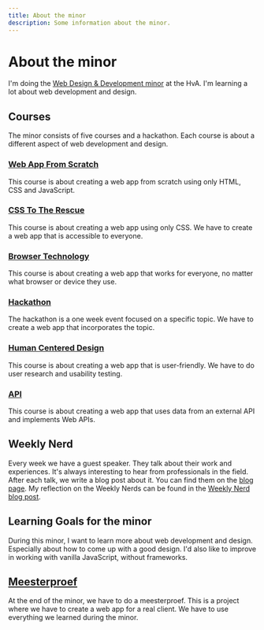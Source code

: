 ```yaml
---
title: About the minor
description: Some information about the minor.
---
```


# About the minor

I'm doing the [Web Design & Development minor](https://everythingweb.org/) at the HvA. I'm learning a lot about web development and design.

## Courses

The minor consists of five courses and a hackathon. Each course is about a different aspect of web development and design.

### [Web App From Scratch](/blog/web-app-from-scratch)

This course is about creating a web app from scratch using only HTML, CSS and JavaScript.

### [CSS To The Rescue](/blog/css-to-the-rescue)

This course is about creating a web app using only CSS. We have to create a web app that is accessible to everyone.

### [Browser Technology](/blog/browser-technology)

This course is about creating a web app that works for everyone, no matter what browser or device they use.

### [Hackathon](/blog/hackathon)

The hackathon is a one week event focused on a specific topic. We have to create a web app that incorporates the topic.

### [Human Centered Design](/blog/human-centered-design)

This course is about creating a web app that is user-friendly. We have to do user research and usability testing.

### [API](/blog/api)

This course is about creating a web app that uses data from an external API and implements Web APIs.

## Weekly Nerd

Every week we have a guest speaker. They talk about their work and experiences. It's always interesting to hear from professionals in the field. After each talk, we write a blog post about it. You can find them on the [blog page](/blog). My reflection on the Weekly Nerds can be found in the [Weekly Nerd blog post](/blog/weekly-nerd).

## Learning Goals for the minor

During this minor, I want to learn more about web development and design. Especially about how to come up with a good design. I'd also like to improve in working with vanilla JavaScript, without frameworks.

## [Meesterproef](/blog/meesterproef)

At the end of the minor, we have to do a meesterproef. This is a project where we have to create a web app for a real client. We have to use everything we learned during the minor.
